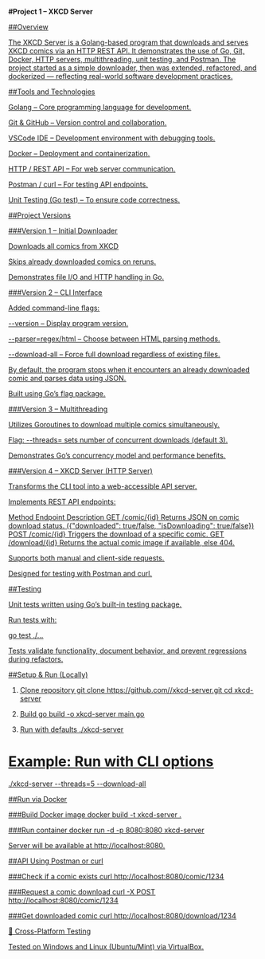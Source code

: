 **#Project 1 – XKCD Server**

<u>##Overview<u>

The XKCD Server is a Golang-based program that downloads and serves XKCD comics via an HTTP REST API. It demonstrates the use of Go, Git, Docker, HTTP servers, multithreading, unit testing, and Postman.
The project started as a simple downloader, then was extended, refactored, and dockerized — reflecting real-world software development practices.

<u>##Tools and Technologies<u>

Golang – Core programming language for development.

Git & GitHub – Version control and collaboration.

VSCode IDE – Development environment with debugging tools.

Docker – Deployment and containerization.

HTTP / REST API – For web server communication.

Postman / curl – For testing API endpoints.

Unit Testing (Go test) – To ensure code correctness.


##Project Versions

<u>###Version 1 – Initial Downloader<u>


Downloads all comics from XKCD

Skips already downloaded comics on reruns.

Demonstrates file I/O and HTTP handling in Go.


<u>###Version 2 – CLI Interface<u>


Added command-line flags:

--version – Display program version.

--parser=regex/html – Choose between HTML parsing methods.

--download-all – Force full download regardless of existing files.

By default, the program stops when it encounters an already downloaded comic and parses data using JSON.

Built using Go’s flag package.


<u>###Version 3 – Multithreading<u>


Utilizes Goroutines to download multiple comics simultaneously.

Flag: --threads=<n> sets number of concurrent downloads (default 3).

Demonstrates Go’s concurrency model and performance benefits.


<u>###Version 4 – XKCD Server (HTTP Server)<u>


Transforms the CLI tool into a web-accessible API server.

Implements REST API endpoints:

Method	Endpoint	Description
GET	/comic/{id}	Returns JSON on comic download status. ({"downloaded": true/false, "isDownloading": true/false})
POST	/comic/{id}	Triggers the download of a specific comic.
GET	/download/{id}	Returns the actual comic image if available, else 404.

Supports both manual and client-side requests.

Designed for testing with Postman and curl.

##Testing

Unit tests written using Go’s built-in testing package.

Run tests with:

go test ./...


Tests validate functionality, document behavior, and prevent regressions during refactors.

##Setup & Run (Locally)

1. Clone repository
git clone https://github.com/<username>/xkcd-server.git
cd xkcd-server

2. Build
go build -o xkcd-server main.go

3. Run with defaults
./xkcd-server

# Example: Run with CLI options
./xkcd-server --threads=5 --download-all

##Run via Docker

###Build Docker image
docker build -t xkcd-server .

###Run container
docker run -d -p 8080:8080 xkcd-server


Server will be available at http://localhost:8080.

##API Using Postman or curl

###Check if a comic exists
curl http://localhost:8080/comic/1234

###Request a comic download
curl -X POST http://localhost:8080/comic/1234

###Get downloaded comic
curl http://localhost:8080/download/1234

🔗 Cross-Platform Testing

Tested on Windows and Linux (Ubuntu/Mint) via VirtualBox.
